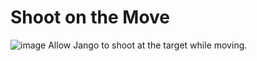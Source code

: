 # Shoot on the Move
![image](https://github.com/user-attachments/assets/24660961-85e8-4e67-ab8a-55a0c4c8e7c6)
Allow Jango to shoot at the target while moving.
